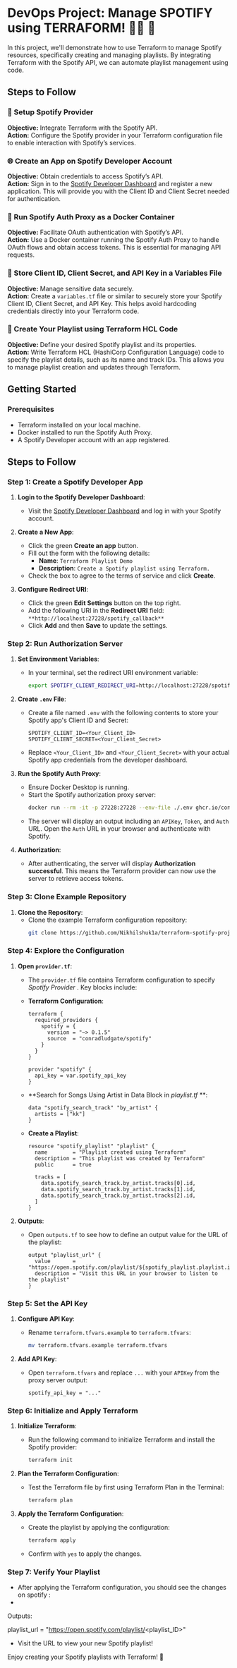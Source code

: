 # DevOps Project: Manage SPOTIFY using TERRAFORM! 👨‍💻 🎵

In this project, we'll demonstrate how to use Terraform to manage Spotify resources, specifically creating and managing playlists. By integrating Terraform with the Spotify API, we can automate playlist management using code.

## Steps to Follow

### 🔧 Setup Spotify Provider
**Objective:** Integrate Terraform with the Spotify API.  
**Action:** Configure the Spotify provider in your Terraform configuration file to enable interaction with Spotify’s services.

### 🌐 Create an App on Spotify Developer Account
**Objective:** Obtain credentials to access Spotify’s API.  
**Action:** Sign in to the [Spotify Developer Dashboard](https://developer.spotify.com/dashboard/) and register a new application. This will provide you with the Client ID and Client Secret needed for authentication.

### 🐳 Run Spotify Auth Proxy as a Docker Container
**Objective:** Facilitate OAuth authentication with Spotify’s API.  
**Action:** Use a Docker container running the Spotify Auth Proxy to handle OAuth flows and obtain access tokens. This is essential for managing API requests.

### 🔐 Store Client ID, Client Secret, and API Key in a Variables File
**Objective:** Manage sensitive data securely.  
**Action:** Create a `variables.tf` file or similar to securely store your Spotify Client ID, Client Secret, and API Key. This helps avoid hardcoding credentials directly into your Terraform code.

### 📜 Create Your Playlist using Terraform HCL Code
**Objective:** Define your desired Spotify playlist and its properties.  
**Action:** Write Terraform HCL (HashiCorp Configuration Language) code to specify the playlist details, such as its name and track IDs. This allows you to manage playlist creation and updates through Terraform.

## Getting Started

### Prerequisites

- Terraform installed on your local machine.
- Docker installed to run the Spotify Auth Proxy.
- A Spotify Developer account with an app registered.


## Steps to Follow

### Step 1: Create a Spotify Developer App

1. **Login to the Spotify Developer Dashboard**:
   - Visit the [Spotify Developer Dashboard](https://developer.spotify.com/dashboard/) and log in with your Spotify account.

2. **Create a New App**:
   - Click the green **Create an app** button.
   - Fill out the form with the following details:
     - **Name**: `Terraform Playlist Demo`
     - **Description**: `Create a Spotify playlist using Terraform.`
   - Check the box to agree to the terms of service and click **Create**.

3. **Configure Redirect URI**:
   - Click the green **Edit Settings** button on the top right.
   - Add the following URI in the **Redirect URI** field: `**http://localhost:27228/spotify_callback**`
   - Click **Add** and then **Save** to update the settings.

### Step 2: Run Authorization Server

1. **Set Environment Variables**:
   - In your terminal, set the redirect URI environment variable:
     ```bash
     export SPOTIFY_CLIENT_REDIRECT_URI=http://localhost:27228/spotify_callback
     ```

2. **Create `.env` File**:
   - Create a file named `.env` with the following contents to store your Spotify app's Client ID and Secret:
     ```env
     SPOTIFY_CLIENT_ID=<Your_Client_ID>
     SPOTIFY_CLIENT_SECRET=<Your_Client_Secret>
     ```
   - Replace `<Your_Client_ID>` and `<Your_Client_Secret>` with your actual Spotify app credentials from the developer dashboard.

3. **Run the Spotify Auth Proxy**:
   - Ensure Docker Desktop is running.
   - Start the Spotify authorization proxy server:
     ```bash
     docker run --rm -it -p 27228:27228 --env-file ./.env ghcr.io/conradludgate/spotify-auth-proxy
     ```
   - The server will display an output including an `APIKey`, `Token`, and `Auth` URL. Open the `Auth` URL in your browser and authenticate with Spotify.

4. **Authorization**:
   - After authenticating, the server will display **Authorization successful**. This means the Terraform provider can now use the server to retrieve access tokens.

### Step 3: Clone Example Repository

1. **Clone the Repository**:
   - Clone the example Terraform configuration repository:
     ```bash
     git clone https://github.com/Nikhilshuk1a/terraform-spotify-project.git
     ```

### Step 4: Explore the Configuration

1. **Open `provider.tf`**:
   - The `provider.tf` file contains Terraform configuration to specify *_Spotify Provider_* . Key blocks include:

   - **Terraform Configuration**:
     ```hcl
     terraform {
       required_providers {
         spotify = {
           version = "~> 0.1.5"
           source  = "conradludgate/spotify"
         }
       }
     }

     provider "spotify" {
       api_key = var.spotify_api_key
     }
     ```

   - **Search for Songs Using Artist in Data Block in _playlist.tf_ **:
     ```hcl
     data "spotify_search_track" "by_artist" {
       artists = ["kk"]
     }
     ```

   - **Create a Playlist**:
     ```hcl
     resource "spotify_playlist" "playlist" {
       name        = "Playlist created using Terraform"
       description = "This playlist was created by Terraform"
       public      = true

       tracks = [
         data.spotify_search_track.by_artist.tracks[0].id,
         data.spotify_search_track.by_artist.tracks[1].id,
         data.spotify_search_track.by_artist.tracks[2].id,
       ]
     }
     ```

2. **Outputs**:
   - Open `outputs.tf` to see how to define an output value for the URL of the playlist:
     ```hcl
     output "playlist_url" {
       value       = "https://open.spotify.com/playlist/${spotify_playlist.playlist.id}"
       description = "Visit this URL in your browser to listen to the playlist"
     }
     ```

### Step 5: Set the API Key

1. **Configure API Key**:
   - Rename `terraform.tfvars.example` to `terraform.tfvars`:
     ```bash
     mv terraform.tfvars.example terraform.tfvars
     ```

2. **Add API Key**:
   - Open `terraform.tfvars` and replace `...` with your `APIKey` from the proxy server output:
     ```hcl
     spotify_api_key = "..."
     ```

### Step 6: Initialize and Apply Terraform

1. **Initialize Terraform**:
   - Run the following command to initialize Terraform and install the Spotify provider:
     ```bash
     terraform init
     ```

2. **Plan the Terraform Configuration**:
   - Test the Terraform file by first using Terraform Plan in the Terminal:
     ```bash
     terraform plan
     ```

3. **Apply the Terraform Configuration**:
   - Create the playlist by applying the configuration:
     ```bash
     terraform apply
     ```
   - Confirm with `yes` to apply the changes.

### Step 7: Verify Your Playlist

- After applying the Terraform configuration, you should see the changes on spotify :
- 
Outputs:

playlist_url = "https://open.spotify.com/playlist/<playlist_ID>"

- Visit the URL to view your new Spotify playlist!

<!--## Warning

Never commit sensitive values, like your Spotify API key, to version control. Use `.gitignore` to exclude files with sensitive information.

## Contributing

Contributions are welcome! Please open an issue or submit a pull request with any improvements or suggestions.


----->

Enjoy creating your Spotify playlists with Terraform! 🎵

